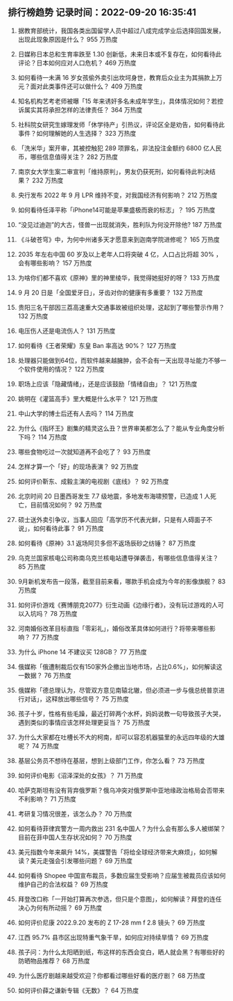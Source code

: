 
## 排行榜趋势 记录时间：2022-09-20 16:35:41
  
  1. 据教育部统计，我国各类出国留学人员中超过八成完成学业后选择回国发展，出现此现象原因是什么？ 955 万热度
    
  2. 日媒称日本总和生育率跌至 1.30 创新低，未来日本或不复存在，如何看待此评论？日本如何应对人口危机？ 469 万热度
    
  3. 如何看待一未满 16 岁女孩偷外卖引出坎坷身世，教育后众业主为其捐款上万元？面对此类事件还可以做什么？ 409 万热度
    
  4. 知名机构艺考老师被曝「15 年来诱奸多名未成年学生」，具体情况如何？若控诉属实其将承担怎样的法律责任？ 364 万热度
    
  5. 社科院女研究生嫁理发师「休学待产」引热议，评论区全是劝告，如何看待此事件？如何理解她的人生选择？ 323 万热度
    
  6. 「洗米华」案开审，其被控触犯 289 项罪名，非法投注金额约 6800 亿人民币，哪些信息值得关注？ 282 万热度
    
  7. 南京女大学生案二审宣判「维持原判」，男友仍获死刑，如何看待此判决结果？ 232 万热度
    
  8. 央行发布 2022 年 9 月 LPR 维持不变，对我国经济有何影响？ 212 万热度
    
  9. 如何看待任泽平称「iPhone14可能是苹果盛极而衰的标志」？ 195 万热度
    
  10. “没见过迪迦”的大古，怪兽一出现就消失，胜利队为何没开除他? 187 万热度
    
  11. 《斗破苍穹》中，为何中州诸多天才愿意来到迦南学院进修呢？ 165 万热度
    
  12. 2035 年左右中国 60 岁及以上老年人口将突破 4 亿，人口占比将超 30% ，会有哪些影响？ 157 万热度
    
  13. 为啥你们都不喜欢《原神》里的神里绫华，我觉得她挺好的呀？ 133 万热度
    
  14. 9 月 20 日是「全国爱牙日」，牙齿对你的健康有多重要？ 132 万热度
    
  15. 贵阳三名干部因三荔高速重大交通事故被组织处理，这起到了哪些警示作用？ 132 万热度
    
  16. 电压伤人还是电流伤人？ 131 万热度
    
  17. 如何看待《王者荣耀》东皇 Ban 率高达 90%？ 127 万热度
    
  18. 处理器只能做到64位，而软件越来越臃肿，会不会有一天出现寻址能力不够一个软件使用的情况？ 122 万热度
    
  19. 职场上应该「隐藏情绪」，还是应该鼓励「情绪自由」？ 121 万热度
    
  20. 姚明在《灌篮高手》里大概是什么水平？ 121 万热度
    
  21. 中山大学的博士后还有人去吗？ 114 万热度
    
  22. 为什么《指环王》剧集的精灵这么丑？世界审美都怎么了？能从专业角度分析下吗？ 114 万热度
    
  23. 哪些食物吃过一次就知道再不会吃了？ 93 万热度
    
  24. 怎样才算一个「好」的现场表演？ 92 万热度
    
  25. 如何评价靳东、成毅主演的电视剧《底线》？ 92 万热度
    
  26. 北京时间 20 日墨西哥发生 7.7 级地震，多地发布海啸预警，已造成 1 人死亡，目前情况如何？ 92 万热度
    
  27. 硕士送外卖引争议，当事人回应「高学历不代表光鲜，只是有人碍面子不说」，如何看待此事？ 91 万热度
    
  28. 如何看待《原神》3.1 返场阿贝多但不返场辰砂之纺锤？ 87 万热度
    
  29. 乌克兰国家核电公司称南乌克兰核电站遭导弹袭击，有哪些信息值得关注？ 85 万热度
    
  30. 9月新机发布告一段落，截至目前来看，哪款手机会成为今年的影像旗舰？ 83 万热度
    
  31. 如何评价游戏《赛博朋克2077》衍生动画《边缘行者》，没有玩过游戏的人可以入坑吗？ 78 万热度
    
  32. 河南婚俗改革目标直指「零彩礼」，婚俗改革具体如何进行？将带来哪些影响？ 77 万热度
    
  33. 为什么 iPhone 14 不建议买 128GB？ 77 万热度
    
  34. 俄媒称「俄遭制裁后仅有150家外企撤出当地市场，占比0.6%」，如何解读这一数据？ 76 万热度
    
  35. 俄媒称「德总理认为，尽管双方意见南辕北辙，但必须进一步与俄总统普京进行对话」，这释放出哪些信号？ 75 万热度
    
  36. 孩子十岁，性格有些毛躁，最近打碎两个水杯，妈妈说教一句导致孩子大哭，遇到类似的事情应该怎样处理更妥当？ 75 万热度
    
  37. 为什么大家都在吐槽长不大的柯南，却可以容忍机器猫里的永远四年级的大雄呢？ 74 万热度
    
  38. 基层公务员不想待在基层，想到上级部门工作，你怎么看？ 73 万热度
    
  39. 如何评价电影《沼泽深处的女孩》？ 71 万热度
    
  40. 哈萨克斯坦有没有背弃俄罗斯？俄乌冲突对俄罗斯中亚地缘政治格局会否带来不利影响？ 71 万热度
    
  41. 考研复习情况很差，该怎么办？ 70 万热度
    
  42. 如何看待菲律宾警方一周内救出 231 名中国人？为什么会有那么多人被绑架？目前在菲中国人生存状况如何？ 70 万热度
    
  43. 美元指数今年来飙升 14%，美媒警告「将给全球经济带来大麻烦」，如何解读？美元走强会引发哪些问题？ 69 万热度
    
  44. 如何看待 Shopee 中国宣布裁员，多数应届生受影响？应届生被裁员应该如何维护自己的合法权益？ 69 万热度
    
  45. 拜登改口称「一开始打算再次参选，但只是个意图」，如何解读？拜登的连任决心为何有所动摇？ 69 万热度
    
  46. 如何评价尼康 2022.9.20 发布的 Z 17-28 mm f 2.8 镜头？ 69 万热度
    
  47. 江西 95.7% 县市区出现特重气象干旱，如何应对持续旱情？ 69 万热度
    
  48. 孩子问：为什么太阳晒到纸，布这样的东西会变白，晒人就会黑？有哪些好的防晒物品推荐？ 68 万热度
    
  49. 为什么医疗剧越来越受欢迎？你都看过哪些好看的医疗剧？ 68 万热度
    
  50. 如何评价薛之谦新专辑《无数》？ 64 万热度
    